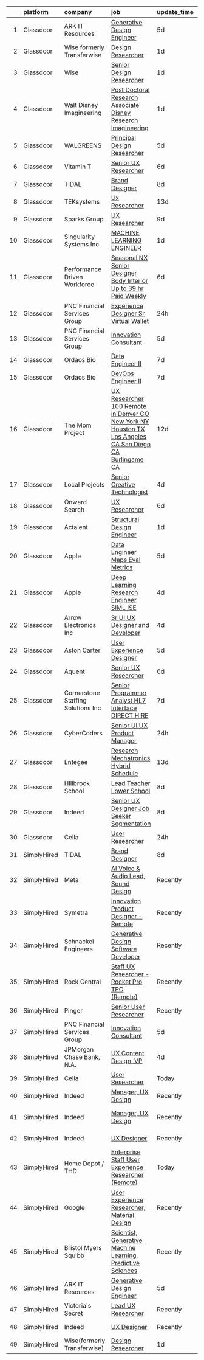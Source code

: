 

|    | platform    | company                             | job                                                                                                                                                                                                                                                                                                                                                                                                                                                                                                                                                                                                                                                                                                                                                                                                                                                                                                                                                                                                                                                                                                                                                                                                                                                                                                                                                                                                                                                                                                                                                                                                                                                                         | update_time   | location                  |
|---:|:------------|:------------------------------------|:----------------------------------------------------------------------------------------------------------------------------------------------------------------------------------------------------------------------------------------------------------------------------------------------------------------------------------------------------------------------------------------------------------------------------------------------------------------------------------------------------------------------------------------------------------------------------------------------------------------------------------------------------------------------------------------------------------------------------------------------------------------------------------------------------------------------------------------------------------------------------------------------------------------------------------------------------------------------------------------------------------------------------------------------------------------------------------------------------------------------------------------------------------------------------------------------------------------------------------------------------------------------------------------------------------------------------------------------------------------------------------------------------------------------------------------------------------------------------------------------------------------------------------------------------------------------------------------------------------------------------------------------------------------------------|:--------------|:--------------------------|
|  1 | Glassdoor   | ARK IT Resources                    | [Generative Design Engineer](https://www.glassdoor.com/partner/jobListing.htm?pos=125&ao=1136043&s=58&guid=0000018286916a9b8ec23916b94fdf7c&src=GD_JOB_AD&t=SR&vt=w&ea=1&cs=1_ecc813da&cb=1660115053600&jobListingId=1008053488799&jrtk=3-0-1ga392qnejijh801-1ga392qo1i9jm800-968b136550eb3458-)                                                                                                                                                                                                                                                                                                                                                                                                                                                                                                                                                                                                                                                                                                                                                                                                                                                                                                                                                                                                                                                                                                                                                                                                                                                                                                                                                                            | 5d            | Menlo Park, CA            |
|  2 | Glassdoor   | Wise formerly Transferwise          | [Design Researcher](https://www.glassdoor.com/partner/jobListing.htm?pos=127&ao=1136043&s=58&guid=0000018286916a9b8ec23916b94fdf7c&src=GD_JOB_AD&t=SR&vt=w&cs=1_fb5d6962&cb=1660115053600&jobListingId=1008061068404&jrtk=3-0-1ga392qnejijh801-1ga392qo1i9jm800-8e8d3fd3090ffea4-)                                                                                                                                                                                                                                                                                                                                                                                                                                                                                                                                                                                                                                                                                                                                                                                                                                                                                                                                                                                                                                                                                                                                                                                                                                                                                                                                                                                          | 1d            | New York, NY              |
|  3 | Glassdoor   | Wise                                | [Senior Design Researcher](https://www.glassdoor.com/partner/jobListing.htm?pos=128&ao=1136043&s=58&guid=0000018286916a9b8ec23916b94fdf7c&src=GD_JOB_AD&t=SR&vt=w&ea=1&cs=1_326f2933&cb=1660115053601&jobListingId=1008060807997&jrtk=3-0-1ga392qnejijh801-1ga392qo1i9jm800-f28b7f5bc8ad95b7-)                                                                                                                                                                                                                                                                                                                                                                                                                                                                                                                                                                                                                                                                                                                                                                                                                                                                                                                                                                                                                                                                                                                                                                                                                                                                                                                                                                              | 1d            | New York, NY              |
|  4 | Glassdoor   | Walt Disney Imagineering            | [Post Doctoral Research Associate  Disney Research Imagineering](https://www.glassdoor.com/partner/jobListing.htm?pos=106&ao=1110586&s=58&guid=0000018286916a9b8ec23916b94fdf7c&src=GD_JOB_AD&t=SR&vt=w&cs=1_02ce72da&cb=1660115053597&jobListingId=1008060459357&cpc=1FDE87803EF93CD3&jrtk=3-0-1ga392qnejijh801-1ga392qo1i9jm800-6da1440bd591d404--6NYlbfkN0DAFTyt7pbDCC2JPO79CSdi1dIb81yjczP5qsKcZIxgiYm3-7g-689UDqHItQTwke_1GOegZIdf_UJ-71wBbYxW6tRRq_HopV3_X4VDnnfNMhTkLsQYvbwpi0aIiewyF1J_cw_JTEUwxJMbKl4SVY_qFliP6yvSRRyYMMObqYNSgzMH6g-7g3BQUaRxcQjfsADWaxs9sY-CRirswaQre0NyOR0wSDjmHwJqnkbiTA41UhMu7pep4ZLEDcbfX68ERxFvkUskgqav_WFzlQi57Sse_ibbvEF5gmOmDWgHsSKyGRivuvg_HwqeA_rheZMPXQsBpuZ8m01r2krHKPH-3x1B9h3U6WR3poWNfz7V3t_6WwPyQDancAgmRG4Pfnlzyf66TYVkb3Du7VTVuH2oQP4zWEXAVNieRAa6i2pgrMUzP-FLAdwxcLyaBKYLhZFmC40%3D)                                                                                                                                                                                                                                                                                                                                                                                                                                                                                                                                                                                                                                                                                                                                                                                                                                          | 1d            | Glendale, CA              |
|  5 | Glassdoor   | WALGREENS                           | [Principal Design Researcher](https://www.glassdoor.com/partner/jobListing.htm?pos=130&ao=1136043&s=58&guid=0000018286916a9b8ec23916b94fdf7c&src=GD_JOB_AD&t=SR&vt=w&cs=1_be552bf6&cb=1660115053601&jobListingId=1008054519490&jrtk=3-0-1ga392qnejijh801-1ga392qo1i9jm800-6a57ac7a80c64215-)                                                                                                                                                                                                                                                                                                                                                                                                                                                                                                                                                                                                                                                                                                                                                                                                                                                                                                                                                                                                                                                                                                                                                                                                                                                                                                                                                                                | 5d            | Chicago, IL               |
|  6 | Glassdoor   | Vitamin T                           | [Senior UX Researcher](https://www.glassdoor.com/partner/jobListing.htm?pos=122&ao=1110586&s=58&guid=0000018286916a9b8ec23916b94fdf7c&src=GD_JOB_AD&t=SR&vt=w&cs=1_f68d85a0&cb=1660115053600&jobListingId=1008050982766&cpc=6FC5BA77C9A4CD78&jrtk=3-0-1ga392qnejijh801-1ga392qo1i9jm800-1200f6927eaa51f5--6NYlbfkN0DMrcEu7yrtATojKJA7cEzGQ3FdRGWLh0CZQInL4ECGI6k5tN82kdM0OKoro5eXmjo25juUC15Bn_5FvpvryvsrTLUL2oDjCcrQC04tAygTwCOHWWIXXUrE7H70wm1oIINCoA90hGUIv0GH0S6mX26R4nvW9OaQClBfjsAi7lh3itaEQdWeAEZIiGREyujQCEutG0iEs_nTG1iuevw8yI0ipPS5g-IBgv4GpzCs-puKwwdJqnaSkuqvyUsxkHnNPN1PRDUzR-b_mdTv-F7ZILOqxspjEMv3sDl3myPfvRb-RcEmL0RAIyLMT2fqscZ-HxITstuEzvSs1bRJm5Eb6XEUrtXdMlw_SR1nRc_fqCiy2TCT7gdfZn_XDB017CD0arqd0u0zzZtusxIAODle2VwfY4XW1HhlB7b1H8xdPmwIDFF23-2Yd-YbgXH6ylvORoHsQ_bofc7tWiiDjSjHWmhLBl3NW5jc27QAoXvICmtxZw%3D%3D)                                                                                                                                                                                                                                                                                                                                                                                                                                                                                                                                                                                                                                                                                                                                                                                                                                      | 6d            | Remote                    |
|  7 | Glassdoor   | TIDAL                               | [Brand Designer](https://www.glassdoor.com/partner/jobListing.htm?pos=129&ao=1136043&s=58&guid=0000018286916a9b8ec23916b94fdf7c&src=GD_JOB_AD&t=SR&vt=w&cs=1_f0934492&cb=1660115053601&jobListingId=1008046109956&jrtk=3-0-1ga392qnejijh801-1ga392qo1i9jm800-eaaac7ea9afa7278-)                                                                                                                                                                                                                                                                                                                                                                                                                                                                                                                                                                                                                                                                                                                                                                                                                                                                                                                                                                                                                                                                                                                                                                                                                                                                                                                                                                                             | 8d            | New York, NY              |
|  8 | Glassdoor   | TEKsystems                          | [Ux Researcher](https://www.glassdoor.com/partner/jobListing.htm?pos=123&ao=1110586&s=58&guid=0000018286916a9b8ec23916b94fdf7c&src=GD_JOB_AD&t=SR&vt=w&cs=1_50bf9683&cb=1660115053600&jobListingId=1008032487078&cpc=F41FEAB56D215062&jrtk=3-0-1ga392qnejijh801-1ga392qo1i9jm800-d656d344feeb4a92--6NYlbfkN0AuKz8EBO1xHDEL7V2YF9xF3dC_I9B9i-Zw2Jh8clPMK3KTieKealHQMRxLfyLBLKLdEliJ1Fs7rgX_S3Ls3-iYG2waJ0ZV1KLZ6u1bFWfMkvTyQvTRUNcu7aCdV2ovoJQ48lK2Li0Jzq-KBW022abWu4FyExau2TeoVw-Daw1CvRfvyAoOlHFRV-y3N5myMI1z5G6aXMBFF8HnCanhESPiYnVpalskNKVyAOI6uFLBbR4X9qDrXQnCrdyegX4c9mg4c0QxWzJ3pp2WgNtW9qTsxeyjxn-hr9VT8FSXMH7kKt9yhBwvdry5bktvddN4zqLyxU7bnH_piEAB7Yi1Ua5k0UDoKYUejJM_8OvrN6SiqHECrshQQ29nMtnT6yMNlUrJhHa1DP2nKFyOZauTMnIhFoFmXdAlNKzZSvbHw_de9mwa1Dwsb67pN6XAHo6UU_M7RRAbU-Qz3EAnTpqHaX7qfii20YaFeFwxV1TJCpXgN7tPGeNV5DeKiB91UJIPagB4Vt4OD_5FpzAf1LlGorfg_arNZrzJvy0urv2jNneqCt81sQ_6NP2GVC4uiTYgJgLdXUmOeJG2mqyhe9dvziGjh3QmAn_813N9Argxyym0nV2k-Me49eMYQtWUhi9hEpuNC168YNJVzsOeNrMhMSbsjwwGqN9z5e3zbasBWyq2bf6I0nrIz26HJj40A65n2PkL0LePgKwxBTbASNAO522h0-tL7-W_c66ssL27ew2yvXWFHeDCgOmP2626DApkokIYwz97nQ7y01ePQH3MGEEzxX4PqW9hI6V02OCTOp678f7tEQAWej6KVGbRIsVxl1vql4P4qYHvaSBOiN70nfmSZrfgk2N5RgroXghVwz9u0h5ZwHrs3E7ym2uxX-4qs2lBJ9buTZCgmrb7zYCdhZc6hCLWWZ8mJow%3D)                                                                                                                                                                                                                                                                                                                                                                                           | 13d           | Cincinnati, OH            |
|  9 | Glassdoor   | Sparks Group                        | [UX Researcher](https://www.glassdoor.com/partner/jobListing.htm?pos=118&ao=1110586&s=58&guid=0000018286916a9b8ec23916b94fdf7c&src=GD_JOB_AD&t=SR&vt=w&cs=1_d877d421&cb=1660115053599&jobListingId=1008042325832&cpc=3BA4CE39D5B5DEF5&jrtk=3-0-1ga392qnejijh801-1ga392qo1i9jm800-f46ee91ee05b7ab6--6NYlbfkN0CVbIAoVGlVV0muHIzlWY31dYj5hrVkKa7qBWZ-hZn3g-zWnitpxah_RyLopvrEJPKluBTJGMR0w78vey_7QWSEM5cYNDcrkwEdHYHk29M7WsRRI8IH0aKANLgXcGqEnjDoOwFXMIuloHkC6zvjSSpJagrHbGXXngxtrVCgA0tbItOiuZ_FyDNQe5-DoPvV_4RDFgpx5U4St5LU7_3GGzdfKFYC7ME0MybH8LSmPSmeKhrSYQU1mBpI5xCylAjtFGITUKDwBwucTZdgtUSLUD6y9E7Q7xcJ_YLtIVOsS90d1z4gLaDwFPdCI1obyu0Nd1_t3EU5XwW7u-DwVm9VQbF_xTpWY_atpYvpQsrcxBCxRaX2gjyWXc1fxqrtgxxHumDf720zyNxNgDk2XWdncUgIVk3G7OwkvKOt5VSV2cvZX5M9UF9cHYOc9VnSzUwkS0mSZ4oQrqLpQ-cHLcUeWmCEuoNEhqJlNvgIGStgqoQ69I3qeRU1rekz)                                                                                                                                                                                                                                                                                                                                                                                                                                                                                                                                                                                                                                                                                                                                                                                                                                         | 9d            | Rockville, MD             |
| 10 | Glassdoor   | Singularity Systems Inc             | [MACHINE LEARNING ENGINEER](https://www.glassdoor.com/partner/jobListing.htm?pos=101&ao=1110586&s=58&guid=0000018286916a9b8ec23916b94fdf7c&src=GD_JOB_AD&t=SR&vt=w&ea=1&cs=1_fdea1802&cb=1660115053596&jobListingId=1008061183924&cpc=632C08DE5A4EA969&jrtk=3-0-1ga392qnejijh801-1ga392qo1i9jm800-7210eacefcc866b2--6NYlbfkN0CtwOkgDuej6vPfWODMxjOIyNEohQmdYMppGq8y8dOpBhDQGscm3dodQ8jwyPYAPvtMN8oOsFtAXeV00_JlJr2hexHfooBDObTkIixtocVIuly5mY_LhOoVsfT3yebNSuw3MixXazDBx5MNcje3IPzphM3oPK2w_zBOyGtydC8v00WH2tx7Qgl3pYOavSXSaCn_peBuhtU99Vb5nUCK4Si_oZ-YgJvp2ScDO0RYMrvKBkwfB2AhbrqNwvRMft6_W7plrKSvs_T0JP2Wl5x8cyrJhrq_sXrNr9_OglAC0T4uIRyWIN0oBuVuLdixKRrRdz6LOxcuYnhsj5HdC2EOb1CydhVAllQoQAItt4GLZD1sxDEWIDltsNajPlF5OEPHf8s6g_HLlt5XCkZo25w7YqRrGeMpLyKLCfmwFmIE0dmjFAzZyLl1NscL9p2YbFUBEbucGOhcjycG1Fc8ovcfZSD1bqkv-JJrNQ1HPG5DioxPkCjYaVx-Z-WTczNu1KrC9mM%3D)                                                                                                                                                                                                                                                                                                                                                                                                                                                                                                                                                                                                                                                                                                                                                                                                          | 1d            | Princeton, NJ             |
| 11 | Glassdoor   | Performance Driven Workforce        | [Seasonal NX Senior Designer   Body Interior  Up to  39 hr  Paid Weekly ](https://www.glassdoor.com/partner/jobListing.htm?pos=102&ao=1110586&s=58&guid=0000018286916a9b8ec23916b94fdf7c&src=GD_JOB_AD&t=SR&vt=w&ea=1&cs=1_f15d4aab&cb=1660115053597&jobListingId=1008050454870&cpc=23F39E5DB52D8DE4&jrtk=3-0-1ga392qnejijh801-1ga392qo1i9jm800-ab71d20a5b18ee41--6NYlbfkN0Dq7wNF6jtLSy1OOYImMj30m8766OlcFNaTQzBYMmYZTRsEBKSn0giEyxH-1f0xX1YOqYBCxATsfRQEnT0NH5f9FW7_Mf--eRn7OUz2ERx-95yHyYbIwbEfsHX17XpPl4rLIpMJ6Ui7TM6z2kX_5FpaYQ5Cl6feZwljN4TlL9c1ldBpycCaV6TjBjCLUBSdiFqOqeJZxEQcbtMSpg-nYmS22DC5uTCfGPTnqKF--hNJtYv15TPvuMVzz55D2qst1ZRvOyH-hFzGgDk0ydyZ6C0Uhl10r5EQlsEyScmRCIMi2ubdY0GDkt36-h7tZYH0Xagl6cmngxfs2R0IjEJq1O06u4_hYBoUEmQHKCBE8yHcLyIpsohCT5onIqjdVh893o-4Xp_RBzKooXtli-GWVgN5moUHGjJzuK0zrUGLDAy22T-x3cAGkbMxCa-rLtdlUApbXPJXeZfPTWCSmflfoBSD-4cSaJc4j-X6ozwE4JbNKdu8D-a1mrtAnnJZC4KWh_Mc-Yyd1dzxKRSBUQjkLQA1e2Qz4VbUwGJZH3ntbDHENqkytddKltyu4thvqXdYLx8%3D)                                                                                                                                                                                                                                                                                                                                                                                                                                                                                                                                                                                                                                                                                            | 6d            | Livonia, MI               |
| 12 | Glassdoor   | PNC Financial Services Group        | [Experience Designer Sr   Virtual Wallet](https://www.glassdoor.com/partner/jobListing.htm?pos=110&ao=1110586&s=58&guid=0000018286916a9b8ec23916b94fdf7c&src=GD_JOB_AD&t=SR&vt=w&cs=1_0470d669&cb=1660115053598&jobListingId=1008062766079&cpc=155EB9D5185558AF&jrtk=3-0-1ga392qnejijh801-1ga392qo1i9jm800-5061537eedc711fe--6NYlbfkN0AMofH_6zXbiqn6xehDj89HQNfpf30LHk40Y3Yl5cZTpm-EXukPQNetNbgZyPcaSjkK3ba_D1OGff-Js0BzGZmj1MtrTWmbBlbw9Svch8GJv1tcBNi03xBOT4DeKSO812cUbO2oDWbxU2gMmQhU4myivQVMdebjsiH8aaxZcPcBJJkj_FmammeHaXVa_UGxlj97yKm_QL0pLQs1CUSTKxlesq8G5lfilQ-9E_J6vgp6CzOS4cylyH1aOv9A_mrChJL9CFfhUHXQ_raf7gkJI0M1CLXrqOYxpJv2ql4hTtYdjX4nrTTNuH4y3tBjoRRSMFNESgJjnMEG8EEaBubsSIVYSMcntmZkgtRYeZEivt7-dX6kvPgdyX5zt8FTNZCPIWKcW2qlA3Nwr8DrFlpbSgGbG35nTmF0C3dd4pM9_EvRHrDLj-eDrknfMG7c99i7ouUDJ62uDwxhyCVF0nibpiMe_OSBxtpYjTUbBj3WolIOGdpmdZ8RQ4YpE9tq6OlSC5IBRatkjPIOsebyJ3dfAUDC0TAgvWTuSXxC9cunjqnPPb85cxoVGtHDeMt2AcgORG3EuFTyWr97Kr6HNCFzdSsazKgDCdzwwxAMgLOF6w-g6iVagUrC7QW43_S-TPepsYSRxg4TU37ZzmKDRHm2NvV4zqZs8oA9u4diJd2TzUE5H41KjyZUjyOMHtzX0hlB47HaIvB2s5ewLPahDUD8BQ5i_v_5I93ndaeUZhYKmhVG6nZ70fI8G9VVHWe79G9v6gCKhrFrmtL6AmJ4aJvS3pOhUG_sKIt861DcGhSglbEnnyJCnJ6HBsicmvMnLo5f5-isCjfS33FBSDhd0Yxjy-91fU5UXxXTHTqKksnLFxrcU_CcQGgt3ZC3VOeyrLNK672Vs6KRSnBvdatMTZgRApTD01e3r1CB0pzaYMLd9oKqh3hvRme8l_SeM1Z3UMbGzD32ECJR4mbBmm6LfcX0s-w_QeRFnsVfi0KKjeojkVo9dwayG1j3hOI9SQhuAAMsdNMG3aDtrFbCy_R80N4QGSvtkVLcjex3zCEv-RW588bPKCVFAUG4P_D0BndTftTQ8I8tuTRIm6SXNDVsOOGZWihXv5qJp_2iGpAio6kSkcbH0Ni-F-U7my-78rPnhtvgpULPNpp4-b4oE7ox9mTWLumJkArXHWQGCMEcKSLFPBhKqfFYo63-CBES61PC23sPbVaWPukzkseX3yTuteGi0up4j7JzB5FEev9hX0-TgRxF_QSd3eWSiRSbZc7KRaYdguI%3D) | 24h           | Pittsburgh, PA            |
| 13 | Glassdoor   | PNC Financial Services Group        | [Innovation Consultant](https://www.glassdoor.com/partner/jobListing.htm?pos=113&ao=1110586&s=58&guid=0000018286916a9b8ec23916b94fdf7c&src=GD_JOB_AD&t=SR&vt=w&cs=1_f6edf955&cb=1660115053598&jobListingId=1008054129417&cpc=32EE424DE2B657EB&jrtk=3-0-1ga392qnejijh801-1ga392qo1i9jm800-24163f8fc3e73d62--6NYlbfkN0AMofH_6zXbiqn6xehDj89HQNfpf30LHk40Y3Yl5cZTpm-EXukPQNet_K9MQV9Co4zhMkCSFhoyoFoB7mAgaVSn3Zq80_VWH4i_FSAwfwa7ki2ciSB4n_OtXmAx44aDwPrM8a6hAwP1xDpXw_yZnscm5rmQb8ghGEMG-bSWjbvncB2tLj_gUrdcs25GXdvDRb81xOTHEdrzVEREG-jThwyKvhZ3npGhRdZ3FeRoeRz02fc_uVro_qL9mDX7O18659IM2qOp002a_DzeWlAWl37c6Gd0nR4BPnBl4rloZKMPUkUv9igQjYpWtU-47AvvDgUWDZ9JgX8FpDJGP41A7S-wJygDRZJDf9nIVVwTKE3TBKMfySrSEAU98O_7kzWuRn18Yi1F7k7yWJ6z_Jdm6gDET-n3MrTchPfpgpoFJYsnt4pUZ6SgIHiznFxDUe1PhaMqy99U0cK_cIJfLHyEGce8VqiAbn8Q27E6PMB8CxcVcxs8gdMsLgSnqBnhp_kJFyBhGcG1vWX2CHZeKgRvD6IPouLPfZGk2XkBz_DPW4Sf7TQQDPi-52keXo6ouue4fPp9C6SVHj4dAUI7iPOBLU7Xd4SpzQfIA9zNosWuMLU3Y31al4wYUqnBFsmrr2dsZh4rtHuEC8eR37I3jNzXsfpJrOJDj2qhZmbkfirLjeVOuNjU21OYSEY_b-ltavFhGmuTsPkMYlKq8mLG8mM25FZUf8Tna3cactlz8jQP4-8yRB8yvKzkrxFI-lfQbKgmcV3m7igubnZbUUsIWBFHc8uKSjJVyEEGiJ6uWH7z3UMJJSZufq5fpPt3UVdLMVZzc2Afx1WKU5k5Ta4rXy-DWXqD6BTcBguyyup6e22xgIAmRFfwVajXkZmPdzGxW3gMeV8KzzJMddehEt5qzEkMPfGtkD4aXEbC3D9q5zLP8xEiA9TEE9nYn0YtaReH_MPN87xIu1j8GXrlsHKg5I-xMzB61scV5gWw-DrronT557wf4zIosI8HSMhSFXgbvIhWRFhaoRkdTpzva0CYm0XoT6FUe7Y2kSAlckBiSfaBELwIhgG_MT-GiYHBksYrj84s5LgQur9l4IbeT-i8B_hB5zCi5oVR9f468ULp7Vm_zE3pqCQS3hapRHR1kB2G_E9bcA0%3D)                                                                                                                                                   | 5d            | Maine                     |
| 14 | Glassdoor   | Ordaos Bio                          | [Data Engineer II](https://www.glassdoor.com/partner/jobListing.htm?pos=108&ao=1110586&s=58&guid=0000018286916a9b8ec23916b94fdf7c&src=GD_JOB_AD&t=SR&vt=w&cs=1_38f52ff4&cb=1660115053597&jobListingId=1008048418036&cpc=1120CD366D53BFD9&jrtk=3-0-1ga392qnejijh801-1ga392qo1i9jm800-907958a6c139fc12--6NYlbfkN0DG4ntHtB_rMsnfhgmnSvK2brktLme1L4SiDeJjQ-izrVOLqRJ5-yjEhSyAj73O13ROpSzp79vSWq4GOqbIErSzM8-tGTruVj2MTowd9uA5GMdSbmiGfQ-Xc8ZOBLqOBTEeFDSpcfhQiSDBsi08-rN5WTyP7JR6bUxmpHLt7Ry_TLHql2qfvoEbzo9uMjCGXUpZP0mnEuJodXtEqkNnpGFqw3_4GgHzpKk9FyEpo6jb01OT3s_Q_YYgXEo8WAFYHjMko4LDxHAzGEtWPzCMKm2iT8yY2McZH1s8tJoy99D7de6y9Rg8q_0c90tGglrWJd3BiC86LIZjNuy7AoB2f9q8GXB_pRMVgqlvivtyH9I16XJMBRGGXTgujl02EWmAac2JywGJ3SEW0Y-xaYF4pgn3z4fQZDzSH73n1tZ-GDLq8Kct8OViimS8H2xC5OzT9fZye7hQmw_ElA-zbx1sG2l3OYsH5gV2FQLLAI7NtO_uoYWs7Z_8pBO_sofqLW4E15X6xJr9rrl3HI5czjsy5ZulsFSblRFnV-k8e4Xn393sE_AA_1J-CC1Uwx8vgNgVODD3vCoiQMI8pACANm98LZujm6wgAUGthOKWkGkuTOsKwk9XcYWsaOzjZ97hvTw6ZEGuC2AE3ierQhqc9ivp4WOxoKKR5yT-kL1Y-KvpWgJVFG4EnwEZY-o3h1MuZbFzhLh58TIyQgCSaAtNBQLm6hCfLWdnqgNoDoTPFVOjmh0L6PsKc94yJ9YS9axf8JwvLsU-310eCRFzMW8_c8Y7k3MzquZRK5AQuzKXhhQifEnN7VJNfiEO_iWelvY6gck1SkiM9UowprGFeZ6bGdRQxxWqIx-Zve4pacQ2TwxlUg3vaka-oTedGNXTh_brxgu7C8RFVriX3weGEBw4sj3C9xEaMMQT3Gr2cztUVaBh4pYVxuf2-OK96Hb_MWPGxb7gjc_K7mGIQPhsLg%3D%3D)                                                                                                                                                                                                                                                                                                                                          | 7d            | New York, NY              |
| 15 | Glassdoor   | Ordaos Bio                          | [DevOps Engineer II](https://www.glassdoor.com/partner/jobListing.htm?pos=114&ao=1110586&s=58&guid=0000018286916a9b8ec23916b94fdf7c&src=GD_JOB_AD&t=SR&vt=w&cs=1_5d8c0714&cb=1660115053598&jobListingId=1008048418048&cpc=1160948BCBA38B5B&jrtk=3-0-1ga392qnejijh801-1ga392qo1i9jm800-fc89eb719dbc1cde--6NYlbfkN0DG4ntHtB_rMsnfhgmnSvK2brktLme1L4SiDeJjQ-izrVOLqRJ5-yjEhSyAj73O13ROpSzp79vSWtq2M8nI_811qh5V6ItbfbWc-6z1_DTsCkjbxnBH59Cq6DgqKN2v1eXovP14e06wHgg0YT6K1if6JaUd3B9OEukI9eOxx57B-bZjsK9p5M5S6akpAnmNudAdJH8KbH7pSL6x_pi37eVjj1it60ctKQTV15MzintE9Awx5-H7QLwv9hAtJYlga1IES640hfu9pe8rMmanGHmKbv4dVwF70jMvEtZ4svO8xABU2WTvMRHR9wx_Ocob6CPtKfqHxNDGwmK7q1jpBsHtrQghpgd_hRplya_AqiDk2VLb-8mCwjGL1rbVlVn8K2VEHofbOLo5lNcLsda41eBJG1IlEs10HL_LDMpmaOiIcjnjtEZ7CvUcb_ouCPiGVAmEjFvvvUglVWN71YdYPS1Db9RV05r4RFoossDB8HvFO01mdkjqa1mWdzlROL4puzaWi5DsGF3ttdp1ZFIFYZcn1Lt4-It7MICjoTsSef2n-cjYRHpwdA6uQgPUma4FB6qilfNrhXMcVZ1XRwcuuXEidHdpoc7TiFJXFWhMt7gnPgW_A-OA9Mm7ziAVt15oTlqFvhl5l2mfeCmdPoUM6rPbK_UkkrmUVL_JaYVqdVodlsbGhvj9JXRP0h4TZ7G3LbDaybotr8iuG73E2XPZCvGM_M-IRATW9fkIRP3M953neIgshXP1Nxbr9lnUdHzHclSybbn78GMHikX3cXxwgiNYcjqNJeVSUtq2gl8i6wFjtm8oi0WFl9LPdevect-f7IrdhDTfIsVSigsAV-pvKRtl-9A7rQFzV3IOL3hBMbLtdXrmFAoGxl1QKNt8U1JLt2bHUhjKNgkpk4MM_Sr-IJtDM5QyImCgoU79Gubb7Ss1nSPkyZEW9PCVS9Qn8DZumEc1EURyRqGHCA%3D%3D)                                                                                                                                                                                                                                                                                                                                        | 7d            | New York, NY              |
| 16 | Glassdoor   | The Mom Project                     | [UX Researcher  100  Remote in Denver  CO  New York  NY  Houston  TX  Los Angeles  CA  San Diego  CA  Burlingame  CA ](https://www.glassdoor.com/partner/jobListing.htm?pos=107&ao=1110586&s=58&guid=0000018286916a9b8ec23916b94fdf7c&src=GD_JOB_AD&t=SR&vt=w&cs=1_c7d1a887&cb=1660115053597&jobListingId=1008034968036&cpc=A0637F14311B9419&jrtk=3-0-1ga392qnejijh801-1ga392qo1i9jm800-67172432695b284b--6NYlbfkN0BDp_epf89aHDQhKpPegNJQ_ldQpEFZQsM9OcONMGxWx6pU56EKHF58QjVdAUvn2gXbir20QHWRLNwdvRc3_NIGqJ-s9orVohzQ1eBZAEMF8feyYqvQOp_ymqfL4B7zGZu4pnTpy7cWuCNrkPyTgz6AUWGiur08UrlqpByqfLO4_6Q0VWQySabgXUobcs_fsjqyaWd1nPxiK-hkZb-NskiFh403fLszoWOph6LIafQa1EH12q_5oophzjO82sRE_omGgTJIkbgVa3LmIvICekuDEscXf4nNghARLrFTbYVS2ZpXK74jyxzE9ORPbDLbgE3kbneYgFYlT0IqaTotoCnb7Dq1Ae595nbbQ40_vN29Out__i4StcQ39wgFySDkwnbk7TECP39NssTYn5_Qeja3jRal5AEvxsk2KfPT9Qfllo0GR2a19-38efN-Nud9wHRIytqd7egx2XjbCm8vStmHcmHc55h_7qsk02SfoFaKhvQB8Q3N2fqJmlbNQW9FnUgZXJTuq-oJyGtGUalc347TNTYf9jGEWws8-QihvYXJw-R9PHGNI3ldGX6PzFdKUXEFWh1yRQSu4Q%3D%3D)                                                                                                                                                                                                                                                                                                                                                                                                                                                                                                                                                                                                                                      | 12d           | Houston, TX               |
| 17 | Glassdoor   | Local Projects                      | [Senior Creative Technologist](https://www.glassdoor.com/partner/jobListing.htm?pos=117&ao=1110586&s=58&guid=0000018286916a9b8ec23916b94fdf7c&src=GD_JOB_AD&t=SR&vt=w&cs=1_3d82933c&cb=1660115053599&jobListingId=1008055604398&cpc=2F9DD8B511C89582&jrtk=3-0-1ga392qnejijh801-1ga392qo1i9jm800-8eb72e4f7635e7ce--6NYlbfkN0DG4ntHtB_rMsnfhgmnSvK2brktLme1L4SiDeJjQ-izrVOLqRJ5-yjEhSyAj73O13S2BvhtnUA5xilgSmeS1LLEG6_k5Rk2SUw2e7veWb4f5EQ1lq7ZfdETmXqYj7iKNYFi4AUmSC-9AExW8or4bFX1ay8G5knrVhX_LK4vsby8iz6y-z4p6Dz9Oa6gEbtFIFO_BwEVbyV65X1RzXStXfTc2phat_vTUBVaOSsagXPU38m8j6B4KVhE0IphK0WRQHS2spU24lAQkFYDnsqsvGcBsXnw4Z9D0Jnt1qslqCmWZYvO8ckYmQiuZDrDVMXapTMgnvi6qzIQ9XCMJgUqYEeqEqSz3SzFEiTFn9Y-FxzK7bvgy4ZYMRHOTCyftCEz3GYz24QFC8pcEhz3QKd5UHk8-9nO7BZvitFD3oQHBgkQCPasiIx97qiF6IkinYpkp88dm8kmy_8AeznUUgb7xPB3rAZjM0NiT_boFCnOMpNQQvkNG1wZ7f12zjOPkyCpD8jx1_CAfgQggFUZqfAnIqn1tNc35Q3zK1Ey2csiK4gy2rKYgGEGwQ2BMjUXm4cXQA1vTGJ2WtrtGBUvdGya2pvxrbSzBHw-E81BsjYOjMoGiBpHirUG3TYpFSab3WgTuKd_WKHZX7rr0601Xbo9zO2W1kIh42RBsgJYQLLDAUxAQ1-TMnPKwKTMuUSArarxm9td-EZFNx6lMWMMuOc2N_7ShVheonUjCNF8CQXRmHGaVs-BjLWCHaFSWLfOPWOIWaZK1kdl-CHyi1KCtrWgqsGJn5uKG1z1VhsFT8GJEih-JA-DloIUd_xwAwu9sw5bjvCkr6vlUF5g5aWlFl06NuvGEmNqFKubK9k4iFVnpU0oSLCPE2waZh7LS-CHbO0o6LlurUafP2-t1-ytr-sP6-Up_qnHdRdN0D6nYnTPr56aXLJwFe7iPNVTB5aYum9rXt_wH81n_MR7Jzsov8PZU4hQfP4tm1t0Fj0%3D)                                                                                                                                                                                                                                                                                                            | 4d            | Manhattan                 |
| 18 | Glassdoor   | Onward Search                       | [UX Researcher](https://www.glassdoor.com/partner/jobListing.htm?pos=124&ao=1110586&s=58&guid=0000018286916a9b8ec23916b94fdf7c&src=GD_JOB_AD&t=SR&vt=w&cs=1_9ba130c0&cb=1660115053600&jobListingId=1008049690845&cpc=FD1C1DA32C38CFA7&jrtk=3-0-1ga392qnejijh801-1ga392qo1i9jm800-a94c2da48eea65ce--6NYlbfkN0B7YoEZZ2QAGDyEGGmBPAUWSHc1Mt3sMCn9FehKcWA3w0jw7EbYYLNYdQbp0yVH2fvDc3Zq6nqyhJnfCf-CACtZ-qJPNQs4SRKRjzH8dfxoNaXjFK_kxgkdhuYSm77GvzoS_ok44d4aPhXSmV6_tjBjKFAME4au07KY1YMnrTKp5xWulR29b5INfL5Y3Q7y8WazEu_vtqoquHqUQmcm6UJCS61NFHWXL6WtR1aGmLxV4Tx-GtnFVrKeMaXRMhmMuPAYVDdOyokJ0FVGTYdXtDSjv5mOGHK86sJDYiChjl649wLtfT7KO8-iYd0R0EJKl_zLsPVbaFqsvMu4ByJlAVdhOlKWLv9F_v0h0SVqe_NP8aLjdhLQEDKFBG1sCxdlltYbBUEQCGtdkws7cHFP2OvPm6xss5CmLkpra7CDfN0JiM1kBln4SM_CC3ymXnljrKoWn-mCtxLGosssxOJr372xOHLOCGcI9cz8MADASJV3UNo6ANaCPs7JL3B6hvE33nsWfCCurIHvxivjDQn2VGaMFmJwsCBC_YpDK9GbGsR_xrXFRSHW-gLc1Jo_-2plzFbZ1Yc3PLLwePgIgCTngm6A7FSfgIr4jtadXDVApnsbQNrn2eHo8UV659veL_uEtGAbRIt6f6O3WjGFCNEgRTBjJgZ9IF-DjmthXXLTLtJOWWnhCnfsExa04kdTTWLvj10kv2FIDNusRCtUkLlkaI5jjKHt6XGOhrNGf6BtYtaYQ8hbNwTBgHwjPwTiB0seKlCfw7GArA2SWYctGDcMC1h7vVH7d-NsU4luadygzuW77hQXC4ApBMwHlHq7av8xMl9b1GuibfC_oGMA-kI4BfBS1k3KDNcaNXWdxnRr1Y09ygIMivOKHLb8fKJkKlLVXWhqDmYoO_ljrfwxnD37CGgtR9ftf2UiONUKptYH26Y5w7duKCd2NOrLgk03H0m4_aHJAGBa2uXK6uD70NRjSw30Er-dj89zptXHVUhsYCUP0g%3D%3D)                                                                                                                                                                                                                                                                                                             | 6d            | Boston, MA                |
| 19 | Glassdoor   | Actalent                            | [Structural Design Engineer](https://www.glassdoor.com/partner/jobListing.htm?pos=115&ao=1110586&s=58&guid=0000018286916a9b8ec23916b94fdf7c&src=GD_JOB_AD&t=SR&vt=w&ea=1&cs=1_c412a067&cb=1660115053599&jobListingId=1008061253524&cpc=D2F1DE17EE1F43B9&jrtk=3-0-1ga392qnejijh801-1ga392qo1i9jm800-8e90929a894a3bfb--6NYlbfkN0ChYVx_I3yfZ_JDY3EFoivtqvi_stwnZ_kRt8Dowt_l_d1ydueao4NE-oUleRJ4yhixlyI0_BbKK8H8imGmce_brB_Ye58ckizM5U0kO0HozPMMLpg-awZEmLJ6K2qR-SOwgkgRaEhPymzpsEvcjhEkFDSNz8mjKDljJp-cvbhl5BavPOdFY85WJsErgfI1su75Kfcd3n5X1fJNUzZMcr32LVzF_YpB06UNHGK9qLKccgMQ-G-8LfEa2pE_i3oFmqYqtPFE94g_UII0XiZ4V3Fp5TLOznSpxFgUSSEydGCIwAyxPtj3RTnuliHfAMJu-p5gQte_zN_FabSXZpMRtHjA_E6FOPLkxN7cm453XmzUBC9gA4oYhizvmV6-gB3_ZttO2FuG_McOWXMU4l_jt_pBftmHdtxCYKwFDqnKM714IaZnanE0JYbBuokELXbRwCJMbtz8ueLeqby-OZUIChsgp9_jOCVom34dti53bvpK3VtfzK963N-PamW6WSxYFDTGj0DljuT8cdFc0eS1AUAIFEQVx8Bna5SgzG7285s1PcFrKIut8wfVpzy4oMfctNG3Si_P3QJkCW0ijMDnKTI01UBjlMa2iRWCPN0Mfjv5adtLuwbzBlMNrvQm7Y0WG-8M2Xb5KqFRmOzdLM_FRXxRRIb94IoOpuuEGujKmc9dzYqDchujZJVr8XLZ7djSkU-V2xMdEd-yVDtNCDuOsFpvT8g9kKuOHM9UUrYIasvv4bFwsLeMCvVUWXw1sv5EdfAAexIN6wxIU0bt5H00edhCm9tcodxNxgoO9mbTSQvXfZvaV1NePqO-o61fupeSZSJCEm6RhsAegoU7RbVHgt7Fzm-Pz1Wm808POpsk82hmXtA9vak9uCAPy-l0JXf0S1PYpGT3bUXgz74qLpKAzNl8bXoi3s9g5H6vywZD-EfHIsfT5Ahh4BMlABll9RLrFzpWQCAtE9XkQq2zM0zogrX5OA5eSJASong%3D)                                                                                                                                                                                                                                                                                                         | 1d            | Ridley Park, PA           |
| 20 | Glassdoor   | Apple                               | [Data Engineer  Maps Eval Metrics](https://www.glassdoor.com/partner/jobListing.htm?pos=105&ao=1110586&s=58&guid=0000018286916a9b8ec23916b94fdf7c&src=GD_JOB_AD&t=SR&vt=w&cs=1_21dfce38&cb=1660115053597&jobListingId=1008052189557&cpc=AC285F3A3ECA6BB0&jrtk=3-0-1ga392qnejijh801-1ga392qo1i9jm800-8cc301145b108724--6NYlbfkN0BvKrLyj5gPmtZO9T8euul8TCxuuKNOtzRJOomxnwSEodTz2Bc-sPZlt2Zgji_QUXFUujvrD69HkJ92zgYsOxSI6AUxEMsTN40wqiJNuk9H99kWje5zxxm38TYihDyPX3m2n6k74TGd7U47kzdwvTOBYAWEfRvCiDCSx3QQRKGMkXcl0X3KEcCSFNDio0OVCm4LPGOsj0NJBLGI5YG1k6rVlqfc2QIcbRF_ljGX6J2OYZUMWtuVjOdvqQVmLUlkR_cgnq-f_wuYlw3lHPrT0zc3kyAlNhhMMxdZTcEBMUSm9tU8P24loRrwj2uGtX1aYWh0Z2N02hdKXndy1w2gGuZrRjnJBZmx9EmSl8Rskx7WMaVqWPjjayX_Pm1wDemC0A8nl6RlBV9SUWLQwfvx76riZ-klP4mR_vIOIyMlBlHmPl-un7zp38w899LvrkvnqyhemQ9kz7dSMFZWeZiF-GFdsb-uaqkr47Jzew0rsYgV2K5yYDZv64s4uKhfr5KVuL7xhbqjhJRBWKkv4Lwynvra7BCbxMwK9JPk0on1Pv2AbnAa8RXe3leH_DBXkmi8xGBfsgbObE0K9kXPZruG7cfBbYg7QZw-Xx5kvQ6nUTvDf09OVElT609plyWzp0i1ET-oJJRHFwkZscFq4vN-uB2mSTNMIfrnE5HiWYmvmPdvZKgKRsmL9U3vHVwmjgFgqiWYb9QlIZRyBHEKEGszFTTJkHd8MStwkNNp8KN7CYDwMJRR0x_x9hZqMsNa-QisFGxmcE7bpldvpj5scB-k_CbNm4Zjto0UqY2sSUaLFUmayL2n56TSuDPLlpWqxtd01besiN375kXyiqBzKIbv0h6T9hQYsybIKNjxTJOtG7PkDG3WnLWIJZhESL1l70TlwsNNC1z-xiY_HaMfi7pfxFFK08nYDZcJMomYK9SNvNKpLRNRmiSggcfWQ0AyqX5aeifT1yWwivaAu_Wy1S6N2PE_)                                                                                                                                                                                                                                                                                                                      | 5d            | Cupertino, CA             |
| 21 | Glassdoor   | Apple                               | [Deep Learning Research Engineer   SIML  ISE](https://www.glassdoor.com/partner/jobListing.htm?pos=111&ao=1110586&s=58&guid=0000018286916a9b8ec23916b94fdf7c&src=GD_JOB_AD&t=SR&vt=w&cs=1_c7d0f375&cb=1660115053598&jobListingId=1008056590665&cpc=AC285F3A3ECA6BB0&jrtk=3-0-1ga392qnejijh801-1ga392qo1i9jm800-8cf5afe57976b440--6NYlbfkN0BvKrLyj5gPmtZO9T8euul8TCxuuKNOtzRJOomxnwSEodTz2Bc-sPZlt2Zgji_QUXErRRnd3Vp33tQcT4pd6XuZL_EzX01p5DU7LGNOAZKf6b8nES_dPSorzZRCkxH5ilFxRiK4HLwj0nPFAM19nIRFCjVqopxEUI0aV3oXzY-4uf3DMhgenue8sSyaQR4Ou_rvxe9fjRSX-xvvNWNqNw5u7lCtsRCibzgTOF2aiR5DEcYCB1zMZlrYq3W9wiFF5CD2X9QaCTQRmjrT_s5lVfqbQYEsuKCq8upUWkYkX-uhzuBnlhRlzV1ldGLBTU-fIsp8pcnByfoznU7Vk-qI8S0qgTAQx72glkQbizHGYgTNSgeX3F9XX3h7B1Bk-aFqY2Jjd7IQzvS-KvWZhnB5qwlL__QAR2jsBVKBfcBuv4Qo8fuSD08OW046pSoEnMM2VUBq8vJ0NWDVelZtW_CniSfaRVPV60JqvaKSyAlf5cFf0HlefG7iLrlxf-Y5gj4J14hYJUYfOzyDGITJwPvwAKwzFB6dd36jA38iM4I6XWTz8r9P1GyOZSLE9ZSr50ynq7VJQV7eDyRqSigX-hgs8StkNelcaAPwgOyricFq2332hZGWaWdx8cNW7H7DN_WR3q2Wj4fOeITZWBzDl5okyhZUEXSuftxkg4q0jOW_AyQAZVULjKDGJXWMHrcXXP7M33Zz9dbCD6LmIjgO5VGBP-RKt8px594YHi63AhKBy5QxA6XC9veSdcwmmR7lCY86pjPL_U4EyWp_n9BX0rhWTc_x69oIHBnU17g4qid0qphD0pcwi1cEoJY2zVkuECLlCG3WS3r0XifXzg_XfFgGDoUihKxKlcbQKb8gXLVRPsKiB4eI4Vd5n42hdeecqji5l2haDvDPbJgPBXL_jUDZioS_vPKqIcSkvM83fbFeSST6EHeNxbQG-jeLzrwdA_y5ygI4LfhIyXt3y4e1-6S1tcCE8bOhKh6-isk%3D)                                                                                                                                                                                                                                                                                             | 4d            | Cupertino, CA             |
| 22 | Glassdoor   | Arrow Electronics  Inc              | [Sr UI UX Designer and Developer](https://www.glassdoor.com/partner/jobListing.htm?pos=116&ao=1110586&s=58&guid=0000018286916a9b8ec23916b94fdf7c&src=GD_JOB_AD&t=SR&vt=w&cs=1_52badaf6&cb=1660115053598&jobListingId=1008056065955&cpc=334ABAF5D42DC775&jrtk=3-0-1ga392qnejijh801-1ga392qo1i9jm800-f6ddbad6c18bc47d--6NYlbfkN0DU7nQRDbH4s4aLIJcXdF8O4sVsxvpk95xASanc1ljvNUK9W2Ghb2zU1DyG5cANs0biYU88GwOLmEIliwjT3BgXc2QvEyj8j_hoSpD-FMPmQELIlkgbkqZPwtC_tSqWrQZWlLY6VXU33v-0Fhi7yEuh5JebqA22tuGxOKjromyq4iM-zg821kQ-YFju__z9BYBiFa7IczSzOqBMsjFyv5MEyqvp6LkkjLgp4U_X5VMH-TfobkgsMyGxoryIw6lss8ZxyjyrQ6saPJbZpTLbc3oft15cPbZ4HU39lr-G0nBiiTP9xYMHIZiP8bcBGNH4LVg9278tyHp6uEmnAWcuyTUHeqJCAdKBRp9eSs9tJTF8Lh4znd37mhrHXwd3TBWCgYuJMCBTg2pHihhRAP5HXYJN8Y_AvYXzbp-rpFXrBDo9hrq_T8JOv2Jkv_bfn0QvC_NnMcnR5rP9X_6YQ4cApRGg9LZl-BavmyhMbl1fwLuOlMxFi1c9S1HlyGbEk_Y0SBA3N6Gf5wpWvoCoDxr6sFd0iEgypA2oYo3aHGEm3b9zp3Hn-jUiazWp)                                                                                                                                                                                                                                                                                                                                                                                                                                                                                                                                                                                                                                                                                                                                                       | 4d            | Hawi, HI                  |
| 23 | Glassdoor   | Aston Carter                        | [User Experience Designer](https://www.glassdoor.com/partner/jobListing.htm?pos=121&ao=1110586&s=58&guid=0000018286916a9b8ec23916b94fdf7c&src=GD_JOB_AD&t=SR&vt=w&ea=1&cs=1_c0cde201&cb=1660115053600&jobListingId=1008053786319&cpc=451933188B21919D&jrtk=3-0-1ga392qnejijh801-1ga392qo1i9jm800-39efc38520f68a44--6NYlbfkN0ChYVx_I3yfZ_JDY3EFoivtqvi_stwnZ_kRt8Dowt_l_d1ydueao4NEv8X4QANiVn9JD5vvckC5i3uupiENKQ57JF1Ao_UCcEhz5HWttPVzbD_CLUwDeFLXllxqS5ZB2rdPbCvZ9hQ0OEzUcy2AGAJqHCnjEkRnLVFy7TLkPttuNZISoSxsGuqrGphGhMnydVwt3fS31tDpsXIWTZf3jAMKSzX2y-dAGe1ZKOgRJCeVqJp4nFcBcyxsHbvXu8hsWmijGhhaHGYcRiOsb90F132RW5gZPnwOZ5OOr_SwNTOOfsykq7aQ9yHs43c-BBQ6uSb9fJrA7_EqMemFLCFAmSZ0WKGPWpQpW3oi-pkSuiS4_NUjiqMn8xLlz9pIwesPvrLJnscLOCw2J0MrIgPTRAmp7AYfvycx79Fzqyfwuxg2tJxFKP7FCOfl4MQOca6gEWODzJQwKgIMjDYpxEkbYbAg-Sdlxs6_0eit8YobO41W_dfS1FR0jAF3ia3NnTcAMelOht9j_dF8N59D5Xon-DBdxCfuFsgyK_o3Mg-nFU0s3j5QkWfO_5Uf101CfuoNCKPER6w2e5J_vnervRG_ZeevkXtIguuyQM6DIDganOneNw6njJ8V9nLaJ0AtINTkd8RXXmIwl94IA46f1hqoC1Xg4sy_QJHm8Qbzn2GR-Q5tNgDtU7JK8Ff6n1TESJMkPe9mI3H3bRihL0gLs4Q5Wnxd-2l7OoXndDBITh10AA_M7uQgbKb1P1_c1izDNMle73kZrqWGlOjniv2BwcvhCxuMvUlQg6NXy5lw78zN-4TbHvEWMopC_4xKI5kfuN51NLNpTMsr6ukf_WqB5VnWQnGhzBWuz1PjYK6W20qLy82W0taXYsN9rro9lSTrKumMAHi5fX15MKxpCbCRvkB-KkLgP-4hpdv9f654dj5w31oL36Ibvhzobvoj5yuvaUmP6MbwDv8Int98xw%3D%3D)                                                                                                                                                                                                                                                                                                                             | 5d            | New York, NY              |
| 24 | Glassdoor   | Aquent                              | [Senior UX Researcher](https://www.glassdoor.com/partner/jobListing.htm?pos=109&ao=1110586&s=58&guid=0000018286916a9b8ec23916b94fdf7c&src=GD_JOB_AD&t=SR&vt=w&cs=1_a04dc3e2&cb=1660115053598&jobListingId=1008051208353&cpc=6FC5BA77C9A4CD78&jrtk=3-0-1ga392qnejijh801-1ga392qo1i9jm800-703d341d7d342d9c--6NYlbfkN0DMrcEu7yrtATojKJA7cEzGQ3FdRGWLh0CZQInL4ECGI9gD0Wolx9R2EDT7B77c2cRSY10wi-ePXOJg8nIu_ibrbHRamPzJmmrf-cgfHP2MYPuFr3C6FYWCt61aKloC0ogvAb_8L5f2BdltsHItqfiMWyZt7klUMZcB88DRRep0s6Z5YNrLtP-hgt9SR6AZoSSmEIpP-yLo3FqSGtmlxfITkx9XPEnkDvJC6VAm8XDqL_8GW3bSCe_QCPK3vSLK8yqRuWKMga9Z47H6fUosdl-5aPyYBkCDrIGnEJnmtT_c-ZFPYRpzMgVADFLDBLzomPjuJfBjymzVjulZv7-7ZMlWZvRjGFioZua1lu_S2l7eYghhFssO0ceUAjy8w_X9Sbto0LlRBdKFVpqs727AUzgluaBp-z1lICSbgk8Yhk3pZbUBRg5IbBP-ETi1MGU-pLfKHfc9zg6c3DflNLIaNRCB)                                                                                                                                                                                                                                                                                                                                                                                                                                                                                                                                                                                                                                                                                                                                                                                                                                                                  | 6d            | Remote                    |
| 25 | Glassdoor   | Cornerstone Staffing Solutions  Inc | [Senior Programmer Analyst   HL7 Interface  DIRECT HIRE](https://www.glassdoor.com/partner/jobListing.htm?pos=120&ao=1110586&s=58&guid=0000018286916a9b8ec23916b94fdf7c&src=GD_JOB_AD&t=SR&vt=w&ea=1&cs=1_bf970b25&cb=1660115053600&jobListingId=1008047563769&cpc=F7A2269C793D5877&jrtk=3-0-1ga392qnejijh801-1ga392qo1i9jm800-f23361d39c65fb62--6NYlbfkN0A-fm-fZMnc40jYoPbOpbXgHXG6rf5Guyx3wM1Opfg8rtQlh6uxLa-gBzdwPtFVnOA6eP7rM0bABiKUOPGpg09TViPFoR_c8v-pIDvP8B56ZOlVXB2RDDt-xTongL2QT-O4X7wArA2vSQ3yGmb-jZcpO107FAEEs4fTXTHenHU0dVqL1GhJdMySbJeGzjlSVSl2Fe887hgm-hGuNS6osYVo_-I876b5cNNCnUOJUuJOBt24iMeAoni2hEEh5HpGRE85vY0ijPblhnrp39D5LRNqQy2EzE9zUUWSiyLdADbZllloSve2-V0hSOlqmoBxUG2MCCqWpFT1l7tgfyWYUfrM12bFuWuxo6s7sSa3r1qwTNFDmszxHL_8nH63ZF5V8TvqaxsZSZkOqD4vNlksCqJgTowtGJt0jJGhzuzSpaDbqIsMCvZnrWTUeR4fhqhKjPTtDeQRANQE2H3DRp5ZxkvR-SYinUhQqqjPVKnFe55m5BPEW1HrFCbg79lIwxmqY2rddiiT3G8Td5CT_QTffdbx-N--V75JBBZezdb4qeAJsB-vZT21IXK0)                                                                                                                                                                                                                                                                                                                                                                                                                                                                                                                                                                                                                                                                                                                           | 7d            | Las Vegas, NV             |
| 26 | Glassdoor   | CyberCoders                         | [Senior UI UX Product Manager](https://www.glassdoor.com/partner/jobListing.htm?pos=126&ao=1110586&s=58&guid=0000018286916a9b8ec23916b94fdf7c&src=GD_JOB_AD&t=SR&vt=w&ea=1&cs=1_f3466ea7&cb=1660115053600&jobListingId=1008063656508&cpc=C4A69CCDBB3B9599&jrtk=3-0-1ga392qnejijh801-1ga392qo1i9jm800-a955cf42f733e6a9--6NYlbfkN0CpFJQzrgRR8WqXWK1qKKEqALWJw739KlKqr2H-MSI4eoBlI4EFrmor2FYZMP3muM03bwn0NY0A9uKs6yx1TVihD3QocW3sAJDTztuFa6Re4EEEcv3MgwgbHSxyt62NnSUhkImjb5a8y5P4bRVMof68FN3IHR0NglsC0rlWvTREBNxFU7BsW3VB6SdU74fXy_Gh1yUlPU1a-qhMuuLb0XqBb3_XkpQR2nmfqIdr4DY8OGmPwo6t2k4B6tFIH4M90KOof4jrOCovc0WKncgO2aIli-FYcuFyTCWmVYWgyoTHX2Q50HQ1R-opI9tjNttpbWBm-ISP6ER2Hbb2OopqoLTXgCuqGjIQ_knWDP6-VIF5cmHKiKkmFqRxaWZCbTHL5rsqMt7uJ91m9L3TuShAjjCBtbL6v_Ug-Y1_G0q1KcxWqzMAOguA_xEJHenzQgmyN_Sa3sOqNQCNi-q9p57qypSeIMaiHZYYXW0Ayc933pKondQJvmzcXUfhsFb7Lz-vYBaaMo_ISKhKMgqMgMIHBRHhAL7MiElY_4mXZMvf_u9FRAv9sFv3g5EccxaR5tuQe5fPpYEinAPWpr53aBsjMxHTEl_SvUp6uR5M6iM0_cWk0a5M2tNDxaOYWvL4HJ-rYOw7ihGeUJHUDrm7rvmMX12fofckUXdmMBBpzMH6imEw-rWsvJl1_tVRPRKdmvxjlHjgRQ6uP0jpkQq6qgE2b1_PNKfLwbDnTvE4ylLOSxyysWnP98y0DHv87IaF6q_UsjP9h1sAt5TxvHedVs6ernEM7S8yLHeaFersj0NZ3xljDo11lona6iLK92BHNncQoQH5P7Fdcr67qFDBVj9VMCPSzOYP1dPFxuCeVCorYLL7XQadhRu1yE0HRRTKOOjbqtp1XxHf-3kFYOUtAzheN4uP6iy5-o67XcH5tW4EwNA-I-ZGPMVoz5AICa5jR4TMDPt3xLUXmhZAFgZbS4oSCduIOLX9Y7Ohh3DmmeYuPbz0txnfvc5-3qVu)                                                                                                                                                                                                                                                                                     | 24h           | Sunnyvale, CA             |
| 27 | Glassdoor   | Entegee                             | [Research Mechatronics  Hybrid Schedule](https://www.glassdoor.com/partner/jobListing.htm?pos=119&ao=1110586&s=58&guid=0000018286916a9b8ec23916b94fdf7c&src=GD_JOB_AD&t=SR&vt=w&ea=1&cs=1_0c387816&cb=1660115053599&jobListingId=1008033396320&cpc=334ABAF5D42DC775&jrtk=3-0-1ga392qnejijh801-1ga392qo1i9jm800-175af25193df2583--6NYlbfkN0D6OzZjpD_hbicRkMZwNNvvxSeL23iIfvaC4EytleQ8zDIpz0YQ5KbISa7_Zvw6kCyq5DfkTDyrdBQYFGYf-wHekbYUihiDfd4mvWPYWCbpglgBwwAuAqHJ0PahOzKubFVs3fBKg0Fg8s6_AMiCRHgUZ0TUItZMRoLkb4DlDDtonT88Zz5ygWwr1Ye-vuQQhMd9K9QL9-KPaBtz9oY-57yZ2HfRH8FOEnFIPfqPSEWK1gMAFT5HgKjcdhAtUtQZsdG6Bb9SYhgWmAlxExnfVx_dmjc05Vh00cjmkZXLoPdJ9xZtGuDckD0cb4pndnxB_men_Viry4hr1crMhZSWAIAhCa2z_Vf7noQdhBfvYQdgqU5DNHnvPBAem2cyz8WMVDQX8OQLeMsbB4IgM3QJgRphKkrXIFSNR0dchdXCCBg4TVE_QFbdTgZRkMQoBA3yVLTFbay3fmMpXJVL2KublAtvXm8BoQZMd9ijDyv5X-_ztKZAYEGBzQ5Oc7yinRmZz_uLs4toPnT9TMfLw9NN7GkURvCRsAkJWHo%3D)                                                                                                                                                                                                                                                                                                                                                                                                                                                                                                                                                                                                                                                                                                                                                             | 13d           | Billerica, MA             |
| 28 | Glassdoor   | HIllbrook School                    | [Lead Teacher   Lower School](https://www.glassdoor.com/partner/jobListing.htm?pos=104&ao=1110586&s=58&guid=0000018286916a9b8ec23916b94fdf7c&src=GD_JOB_AD&t=SR&vt=w&ea=1&cs=1_94feef84&cb=1660115053597&jobListingId=1008045647225&cpc=B5F6D74B4EF69A07&jrtk=3-0-1ga392qnejijh801-1ga392qo1i9jm800-9ef777aa9169e715--6NYlbfkN0A3cbxkq1CnjU6LxcwmQjIrxYAcSH-ImKnOWYQWT4QGLG2jHxaFOD8cIzZj1vyTmzkRh25wA-lQeE48GsP_Ylqp57kcLe-poQpvgB9CHPIAMlG0m60uMmOtz0ea9_Sg5QT6GUNjEs5uD890kXzk-nxCozR4XDcmbJB_ddAXMiSu0yPEFS6q6SYx388oUl6_z9P8LMamBi9UZy1psQ0_b8Z2fIzqJTaYweq0_aBXnI1-thWoXu382lAbpK3HcsOUC5GDkOKEBpDHq9HQVRITzP5fo8nded-bJWFNQH0sSnt-yxQTsaQix5--o8VCQpxTraif-BURKbdsNyMHzg7QDX-NZoEQvQNvMbaEoCd7vS-o9psbYZ7wn5EK3Mb3ULHP-FCLUib3M_lnvLGGFGK_gD8VXGNIaJfTXNwLNpgf8ekTpwYkcpkJkyoigVWUvm-r-r1_yq9Wkf7S2HVZzRi7BZIGb--hidKETZXDebV5Ao5Yp9-dAptb2V41VDKKIytfVaFphfteOteSI5K9uPDxTPWd)                                                                                                                                                                                                                                                                                                                                                                                                                                                                                                                                                                                                                                                                                                                                                                                      | 8d            | Los Gatos, CA             |
| 29 | Glassdoor   | Indeed                              | [Senior UX Designer  Job Seeker Segmentation](https://www.glassdoor.com/partner/jobListing.htm?pos=112&ao=1110586&s=58&guid=0000018286916a9b8ec23916b94fdf7c&src=GD_JOB_AD&t=SR&vt=w&cs=1_887e40bf&cb=1660115053598&jobListingId=1008045137922&cpc=B101C867B3EF2D75&jrtk=3-0-1ga392qnejijh801-1ga392qo1i9jm800-ba22dd3dffbff0ff--6NYlbfkN0CiRNM7CVr8YueLFKlzwbFWI0o7IjV438l4sVrvKZ0flpURU_mqoI8EbsK64YRr3OBxamdZgdgko2CTfioXCY_DYHIB2xxcyVwomUs2pzvmtaphLKjiNDB_cy3xqXCuLNWRh7cQuUlcbFgaGG8KCxN0jJPzf7cgbXkBzQFyoHT4iI93G_pHj1G5hgk02PxcU8zTonDd4wdBKB0Lr0m59D31HVivJ0OUZJr0-iIL0lF53lfMflkrFxbkc2fXTSRHfqO-SGujq3ijUTII0GGh0miK29q76MvUVCeDro_4UQbMYcXSQ9uu0hnASajL-8Rwe3iNkIhj9zGiPsLWmGvwNkcVWY8KPhmiaE3SBBFIksPfdJQe784cFeVNMkh-Xl8JS6Oy6RwGa9kbpzV6-pAxoexvRFfuGM4GNcPRWGKRobmPC4t2tZundSY5cB4jrVGhpUIzT52Q68TYg6T01jNGWRzLGsu_wbI0RQZAoll8en_pf8Lje08zRmyIlTPW8hJS2zt7aV2c9F2sjHyqb8Z2q3HPm0KQWyk3HqTrTUsrRC95lg%3D%3D)                                                                                                                                                                                                                                                                                                                                                                                                                                                                                                                                                                                                                                                                                                                                               | 8d            | New York, NY              |
| 30 | Glassdoor   | Cella                               | [User Researcher](https://www.glassdoor.com/partner/jobListing.htm?pos=103&ao=1110586&s=58&guid=0000018286916a9b8ec23916b94fdf7c&src=GD_JOB_AD&t=SR&vt=w&cs=1_05ac37a2&cb=1660115053596&jobListingId=1008063335527&cpc=AC285F3A3ECA6BB0&jrtk=3-0-1ga392qnejijh801-1ga392qo1i9jm800-7b47077143880670--6NYlbfkN0ABL5jwqrJX8j4-zsE1pdctockIOMh3bUiDojLxDHSgft-IBPHc-ugKxXUaFJpc9dcjlWjZdJls5oZUQmc3oxOF2YDr_yXSSNbXLCmenrFqs0rU5lpjVP81iyWap-KeNsUfQcYNfGp2G8CCDy8-Hw39OyeeZ-dU8YKHXDFjD7niJtDK2StkgXxu_uxcsotz7SpyddPlsRHeYhbICprVuSmyAKKm7W9pDfJGavwau97qw7eauTx_cwiRZuTwmXRTysys6V0FAL6AcTWde32yOOEJJVCNrth9mZ-CiTwcWq3d1wARZUEE8-RwmB3H-zPGsdX48dVQLcvtdJn_ZNnSSYnBjTSljSTH0Ymhpt5Y955w1IIe-cwbajssDen9WHhw3exPkCxa1f4-NAWGE7T6BPUQeqhwJyEwEqYLARNyzS-y5r02gG1CEFzPKKiUn3slWASDHNYAYIe5EpW19lbPjHEUBAJZ2Xw9ArsiX1lmCr9P5sjXHz-yXUhk0hzANWCHw4w2PQk3Ex_bQquEd79KMyXgUCWGVWNnLtGze7mQXVDhf1yUvEv7IGmLDLMQkpibxYSqgAJkzYqAL776dDliPWmCGolhfWxX1xecvcar-ni2cwEMhY0Jh7HyC9vqrz176DiA9RSUXFb4CLFdmt3--xJ8gbh0fzpIpqVs6ZpXFLLVBFr0nkujjEdJNXhNrnQ4XDSuVxvfTVBSP5qLaNdN3X3_RJ3H4Q9Lxo5Qbh61cVDETVPBAFwyPamZ)                                                                                                                                                                                                                                                                                                                                                                                                                                                                                                                                                                       | 24h           | Philadelphia, PA          |
| 31 | SimplyHired | TIDAL                               | [Brand Designer](https://www.simplyhired.com/job/ns4ZyIly_rYrca2-5HqX62BFMPA37OFKb88sg8tpNrsnPB9Vm_HRtg?q=generative+design)                                                                                                                                                                                                                                                                                                                                                                                                                                                                                                                                                                                                                                                                                                                                                                                                                                                                                                                                                                                                                                                                                                                                                                                                                                                                                                                                                                                                                                                                                                                                                | 8d            | New York, NY              |
| 32 | SimplyHired | Meta                                | [AI Voice & Audio Lead, Sound Design](https://www.simplyhired.com/job/SzruYPaTevedShd2RHm9U8rOCQ2eaX3ce_kdSJR2JETOiOm82xoG1Q?q=generative+design)                                                                                                                                                                                                                                                                                                                                                                                                                                                                                                                                                                                                                                                                                                                                                                                                                                                                                                                                                                                                                                                                                                                                                                                                                                                                                                                                                                                                                                                                                                                           | Recently      | Remote +2 locations       |
| 33 | SimplyHired | Symetra                             | [Innovation Product Designer - Remote](https://www.simplyhired.com/job/hSkWjaWMYgFhCFQx-vz3tfIowyPuP4lujgWiB5HyDVHP--PC0XA9tQ?q=generative+design)                                                                                                                                                                                                                                                                                                                                                                                                                                                                                                                                                                                                                                                                                                                                                                                                                                                                                                                                                                                                                                                                                                                                                                                                                                                                                                                                                                                                                                                                                                                          | Recently      | Bellevue, WA              |
| 34 | SimplyHired | Schnackel Engineers                 | [Generative Design Software Developer](https://www.simplyhired.com/job/KE0-EPFCtTp8eniWTTdVA6iqehRWfXqNBvdE0wHECgCONieSBqtj5A?q=generative+design)                                                                                                                                                                                                                                                                                                                                                                                                                                                                                                                                                                                                                                                                                                                                                                                                                                                                                                                                                                                                                                                                                                                                                                                                                                                                                                                                                                                                                                                                                                                          | Recently      | Omaha, NE                 |
| 35 | SimplyHired | Rock Central                        | [Staff UX Researcher - Rocket Pro TPO (Remote)](https://www.simplyhired.com/job/nDUtDb29njJ5xh76A8Kw5SratkT7-VTCb7SihdPVm5HTqKstwFOSSA?q=generative+design)                                                                                                                                                                                                                                                                                                                                                                                                                                                                                                                                                                                                                                                                                                                                                                                                                                                                                                                                                                                                                                                                                                                                                                                                                                                                                                                                                                                                                                                                                                                 | Recently      | Detroit, MI               |
| 36 | SimplyHired | Pinger                              | [Senior User Researcher](https://www.simplyhired.com/job/T3UQuQybxtUFtZcMpv1ruHMvL6hEEXxUCiyeriXr5ZO_TZrPBl2TnA?q=generative+design)                                                                                                                                                                                                                                                                                                                                                                                                                                                                                                                                                                                                                                                                                                                                                                                                                                                                                                                                                                                                                                                                                                                                                                                                                                                                                                                                                                                                                                                                                                                                        | Recently      | Remote                    |
| 37 | SimplyHired | PNC Financial Services Group        | [Innovation Consultant](https://www.simplyhired.com/job/V5-OsCVJ7f-1lYNgr9manE9nflHdN3mrvfVjFWuzLlNswMAnTh428g?q=generative+design)                                                                                                                                                                                                                                                                                                                                                                                                                                                                                                                                                                                                                                                                                                                                                                                                                                                                                                                                                                                                                                                                                                                                                                                                                                                                                                                                                                                                                                                                                                                                         | 5d            | Little Rock, AR           |
| 38 | SimplyHired | JPMorgan Chase Bank, N.A.           | [UX Content Design, VP](https://www.simplyhired.com/job/IWwJGItIHlIodv8S2HKLgNAlrxgb79patML6IhNqBEDTFNv8VMYZfQ?q=generative+design)                                                                                                                                                                                                                                                                                                                                                                                                                                                                                                                                                                                                                                                                                                                                                                                                                                                                                                                                                                                                                                                                                                                                                                                                                                                                                                                                                                                                                                                                                                                                         | 4d            | Columbus, OH              |
| 39 | SimplyHired | Cella                               | [User Researcher](https://www.simplyhired.com/job/o00r53hi8MW3sRQPXM91tVxqiKUV0OOhhCiP4g3aG-exrmxma5PQGg?q=generative+design)                                                                                                                                                                                                                                                                                                                                                                                                                                                                                                                                                                                                                                                                                                                                                                                                                                                                                                                                                                                                                                                                                                                                                                                                                                                                                                                                                                                                                                                                                                                                               | Today         | Philadelphia, PA          |
| 40 | SimplyHired | Indeed                              | [Manager, UX Design](https://www.simplyhired.com/job/Bq589sK4IRMfwF5-KARscZ6LsNo2I05ZrwbHgWV1WMmQn8wB-Cg3yw?q=generative+design)                                                                                                                                                                                                                                                                                                                                                                                                                                                                                                                                                                                                                                                                                                                                                                                                                                                                                                                                                                                                                                                                                                                                                                                                                                                                                                                                                                                                                                                                                                                                            | Recently      | United States             |
| 41 | SimplyHired | Indeed                              | [Manager, UX Design](https://www.simplyhired.com/job/Bq589sK4IRMfwF5-KARscZ6LsNo2I05ZrwbHgWV1WMmQn8wB-Cg3yw?q=generative+design)                                                                                                                                                                                                                                                                                                                                                                                                                                                                                                                                                                                                                                                                                                                                                                                                                                                                                                                                                                                                                                                                                                                                                                                                                                                                                                                                                                                                                                                                                                                                            | Recently      | United States +1 location |
| 42 | SimplyHired | Indeed                              | [UX Designer](https://www.simplyhired.com/job/URziMhrNTaKa1PLKfIfrhF-GuRmaj4gn2FhVHZfhBU3tWsV0R0J4dw?q=generative+design)                                                                                                                                                                                                                                                                                                                                                                                                                                                                                                                                                                                                                                                                                                                                                                                                                                                                                                                                                                                                                                                                                                                                                                                                                                                                                                                                                                                                                                                                                                                                                   | Recently      | United States             |
| 43 | SimplyHired | Home Depot / THD                    | [Enterprise Staff User Experience Researcher (Remote)](https://www.simplyhired.com/job/_6KA6Ot2RbO-Q2l_ypsqbXJEK-0kimHl75gHRJhJiBF8iWuwC5lLew?q=generative+design)                                                                                                                                                                                                                                                                                                                                                                                                                                                                                                                                                                                                                                                                                                                                                                                                                                                                                                                                                                                                                                                                                                                                                                                                                                                                                                                                                                                                                                                                                                          | Today         | Atlanta, GA               |
| 44 | SimplyHired | Google                              | [User Experience Researcher, Material Design](https://www.simplyhired.com/job/ArVykDMulQk39nZGCUuDK1lJfik1g7ADZ3T_pjyky7YsNkP6WaYxiw?q=generative+design)                                                                                                                                                                                                                                                                                                                                                                                                                                                                                                                                                                                                                                                                                                                                                                                                                                                                                                                                                                                                                                                                                                                                                                                                                                                                                                                                                                                                                                                                                                                   | Recently      | New York, NY              |
| 45 | SimplyHired | Bristol Myers Squibb                | [Scientist, Generative Machine Learning, Predictive Sciences](https://www.simplyhired.com/job/js5oSTbK1Oq9tE9kCWp3ScTjRfkir60qWVjmpxB_y_kFdJhYqzoN0A?q=generative+design)                                                                                                                                                                                                                                                                                                                                                                                                                                                                                                                                                                                                                                                                                                                                                                                                                                                                                                                                                                                                                                                                                                                                                                                                                                                                                                                                                                                                                                                                                                   | Recently      | San Diego, CA             |
| 46 | SimplyHired | ARK IT Resources                    | [Generative Design Engineer](https://www.simplyhired.com/job/Yauzve8nG53xqCQY27Ido0vxH0NjdA2KQTIo9ho96DQeiSofu3DRNg?q=generative+design)                                                                                                                                                                                                                                                                                                                                                                                                                                                                                                                                                                                                                                                                                                                                                                                                                                                                                                                                                                                                                                                                                                                                                                                                                                                                                                                                                                                                                                                                                                                                    | 5d            | Menlo Park, CA            |
| 47 | SimplyHired | Victoria's Secret                   | [Lead UX Researcher](https://www.simplyhired.com/job/VCWJYwwq0wtAehO0DxTJGkIXr8rlO8oECISS5BuVZJf1DfYbg7o5Gg?q=generative+design)                                                                                                                                                                                                                                                                                                                                                                                                                                                                                                                                                                                                                                                                                                                                                                                                                                                                                                                                                                                                                                                                                                                                                                                                                                                                                                                                                                                                                                                                                                                                            | Recently      | Remote                    |
| 48 | SimplyHired | Indeed                              | [UX Designer](https://www.simplyhired.com/job/URziMhrNTaKa1PLKfIfrhF-GuRmaj4gn2FhVHZfhBU3tWsV0R0J4dw?q=generative+design)                                                                                                                                                                                                                                                                                                                                                                                                                                                                                                                                                                                                                                                                                                                                                                                                                                                                                                                                                                                                                                                                                                                                                                                                                                                                                                                                                                                                                                                                                                                                                   | Recently      | United States             |
| 49 | SimplyHired | Wise(formerly Transferwise)         | [Design Researcher](https://www.simplyhired.com/job/oqIb1Y8O-cue7IuBX-Qk-hq06vDb7o4uNppoiSxkUbCoQPW-G5nJFg?q=generative+design)                                                                                                                                                                                                                                                                                                                                                                                                                                                                                                                                                                                                                                                                                                                                                                                                                                                                                                                                                                                                                                                                                                                                                                                                                                                                                                                                                                                                                                                                                                                                             | 1d            | New York, NY              |